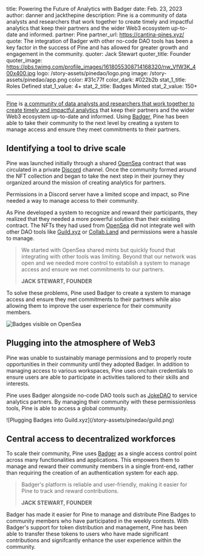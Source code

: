 title: Powering the Future of Analytics with Badger
date: Feb. 23, 2023
author: danner and jackthepine
description: Pine is a community of data analysts and researchers that work together to create timely and impactful analytics that keep their partners and the wider Web3 ecosystem up-to-date and informed.
partner: Pine
partner_url: https://cantina-pines.xyz/
quote: The integration of Badger with other no-code DAO tools has been a key factor in the success of Pine and has allowed for greater growth and engagement in the community.
quoter: Jack Stewart
quoter_title: Founder
quoter_image: https://pbs.twimg.com/profile_images/1618055308714168320/nw_VfW3K_400x400.jpg
logo: /story-assets/pinedao/logo.png
image: /story-assets/pinedao/app.png
color: #31c77f
color_dark: #022b2b
stat_1_title: Roles Defined
stat_1_value: 4+
stat_2_title: Badges Minted
stat_2_value: 150+

---

[Pine](https://cantina-pines.xyz/) is [a community of data analysts and researchers that work together to create timely and impactful analytics](/stories/mdao/) that keep their partners and the wider Web3 ecosystem up-to-date and informed. Using [Badger](/), Pine has been able to take their community to the next level by creating a system to manage access and ensure they meet commitments to their partners.

## Identifying a tool to drive scale

Pine was launched initially through a shared [OpenSea](https://opensea.io) contract that was circulated in a private [Discord](https://discord.gg) channel. Once the community formed around the NFT collection and began to take the next step in their journey they organized around the mission of creating analytics for partners.

Permissions in a Discord server have a limited scope and impact, so Pine needed a way to manage access to their community.

As Pine developed a system to recognize and reward their participants, they realized that they needed a more powerful solution than their existing contract. The NFTs they had used from [OpenSea](https://opensea.io) did not integrate well with other DAO tools like [Guild.xyz](https://guild.xyz) or [Collab.Land](https://www.collab.land/) and permissions were a hassle to manage.

> We started with OpenSea shared mints but quickly found that integrating with other tools was limiting. Beyond that our network was open and we needed more control to establish a system to manage access and ensure we met commitments to our partners.
>
> **JACK STEWART, FOUNDER**

To solve these problems, Pine used Badger to create a system to manage access and ensure they met commitments to their partners while also allowing them to improve the user experience for their community members.

![Badges visible on OpenSea](/story-assets/pinedao/opensea.png)

## Plugging into the atmosphere of Web3

Pine was unable to sustainably manage permissions and to properly route opportunities in their community until they adopted Badger. In addition to managing access to various workspaces, Pine uses onchain credentials to ensure users are able to participate in activities tailored to their skills and interests.

Pine uses Badger alongside no-code DAO tools such as [JokeDAO](https://jokedao.io) to service analytics partners. By managing their community with these permissionless tools, Pine is able to access a global community.

<div className="blobs">![Plugging Badges into Guild.xyz](/story-assets/pinedao/guild.png)<div className="blob" style="background: #31c77f"></div></div>

## Central access to decentralized workforces

To scale their community, Pine uses [Badger](/) as a single access control point across many functionalities and applications. This empowers them to manage and reward their community members in a single front-end, rather than requiring the creation of an authentication system for each app.

> Badger's platform is reliable and user-friendly, making it easier for Pine to track and reward contributions.
>
> **JACK STEWART, FOUNDER**

Badger has made it easier for Pine to manage and distribute Pine Badges to community members who have participated in the weekly contests. With Badger's support for token distribution and management, Pine has been able to transfer these tokens to users who have made significant contributions and signifcantly enhance the user experience within the community.
